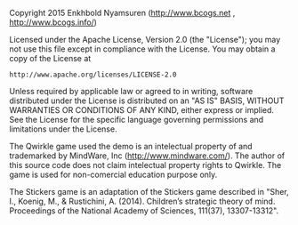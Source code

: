 Copyright 2015 Enkhbold Nyamsuren (http://www.bcogs.net , http://www.bcogs.info/)

Licensed under the Apache License, Version 2.0 (the "License");
you may not use this file except in compliance with the License.
You may obtain a copy of the License at

    http://www.apache.org/licenses/LICENSE-2.0

Unless required by applicable law or agreed to in writing, software
distributed under the License is distributed on an "AS IS" BASIS,
WITHOUT WARRANTIES OR CONDITIONS OF ANY KIND, either express or implied.
See the License for the specific language governing permissions and
limitations under the License.

The Qwirkle game used the demo is an intelectual property of and trademarked by MindWare, Inc (http://www.mindware.com/). 
The author of this source code does not claim intelectual property rights to Qwirkle. 
The game is used for non-comercial education purpose only.

The Stickers game is an adaptation of the Stickers game described in 
"Sher, I., Koenig, M., & Rustichini, A. (2014). Children’s strategic theory of mind. 
Proceedings of the National Academy of Sciences, 111(37), 13307-13312".
